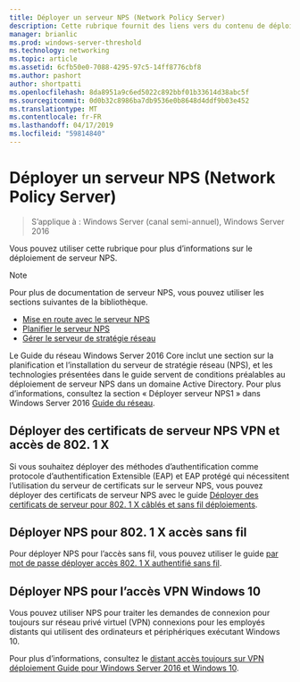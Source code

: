 ```yaml
---
title: Déployer un serveur NPS (Network Policy Server)
description: Cette rubrique fournit des liens vers du contenu de déploiement de serveur NPS pour Windows Server 2016 et inclut des liens vers des conseils supplémentaires sur le serveur NPS.
manager: brianlic
ms.prod: windows-server-threshold
ms.technology: networking
ms.topic: article
ms.assetid: 6cfb50e0-7088-4295-97c5-14ff8776cbf8
ms.author: pashort
author: shortpatti
ms.openlocfilehash: 8da8951a9c6ed5022c892bbf01b33614d38abc5f
ms.sourcegitcommit: 0d0b32c8986ba7db9536e0b8648d4ddf9b03e452
ms.translationtype: MT
ms.contentlocale: fr-FR
ms.lasthandoff: 04/17/2019
ms.locfileid: "59814840"
---
```

# <a name="deploy-network-policy-server"></a>Déployer un serveur NPS (Network Policy Server)

>S’applique à : Windows Server (canal semi-annuel), Windows Server 2016

Vous pouvez utiliser cette rubrique pour plus d’informations sur le déploiement de serveur NPS.

>[!NOTE]
>Pour plus de documentation de serveur NPS, vous pouvez utiliser les sections suivantes de la bibliothèque.  
>- [Mise en route avec le serveur NPS](nps-getstart-top.md)
>- [Planifier le serveur NPS](nps-plan-top.md)
>- [Gérer le serveur de stratégie réseau](nps-manage-top.md)

Le Guide du réseau Windows Server 2016 Core inclut une section sur la planification et l’installation du serveur de stratégie réseau \(NPS\), et les technologies présentées dans le guide servent de conditions préalables au déploiement de serveur NPS dans un domaine Active Directory. Pour plus d’informations, consultez la section « Déployer serveur NPS1 » dans Windows Server 2016 [Guide du réseau](https://technet.microsoft.com/windows-server-docs/networking/core-network-guide/core-network-guide#BKMK_deployNPS1).

## <a name="deploy-nps-certificates-for-vpn-and-8021x-access"></a>Déployer des certificats de serveur NPS VPN et accès de 802. 1 X

Si vous souhaitez déployer des méthodes d’authentification comme protocole d’authentification Extensible \(EAP\) et EAP protégé qui nécessitent l’utilisation du serveur de certificats sur le serveur NPS, vous pouvez déployer des certificats de serveur NPS avec le guide [ Déployer des certificats de serveur pour 802. 1 X câblés et sans fil déploiements](https://technet.microsoft.com/windows-server-docs/networking/core-network-guide/cncg/server-certs/deploy-server-certificates-for-802.1x-wired-and-wireless-deployments).

## <a name="deploy-nps-for-8021x-wireless-access"></a>Déployer NPS pour 802. 1 X accès sans fil

Pour déployer NPS pour l’accès sans fil, vous pouvez utiliser le guide [par mot de passe déployer accès 802. 1 X authentifié sans fil](https://technet.microsoft.com/windows-server-docs/networking/core-network-guide/cncg/wireless/a-deploy-8021x-wireless-access).

## <a name="deploy-nps-for-windows-10-vpn-access"></a>Déployer NPS pour l’accès VPN Windows 10

Vous pouvez utiliser NPS pour traiter les demandes de connexion pour toujours sur réseau privé virtuel \(VPN\) connexions pour les employés distants qui utilisent des ordinateurs et périphériques exécutant Windows 10.

Pour plus d’informations, consultez le [distant accès toujours sur VPN déploiement Guide pour Windows Server 2016 et Windows 10](https://docs.microsoft.com/windows-server/remote/remote-access/vpn/always-on-vpn/deploy/always-on-vpn-deploy).


